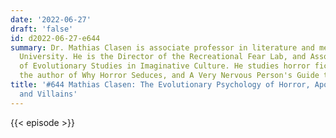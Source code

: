 ```yaml
---
date: '2022-06-27'
draft: 'false'
id: d2022-06-27-e644
summary: Dr. Mathias Clasen is associate professor in literature and media at Aarhus
  University. He is the Director of the Recreational Fear Lab, and Associate Editor
  of Evolutionary Studies in Imaginative Culture. He studies horror fiction, and is
  the author of Why Horror Seduces, and A Very Nervous Person's Guide to Horror Movies.
title: '#644 Mathias Clasen: The Evolutionary Psychology of Horror, Apocalyptic Stories,
  and Villains'
---
```

{{< episode >}}
